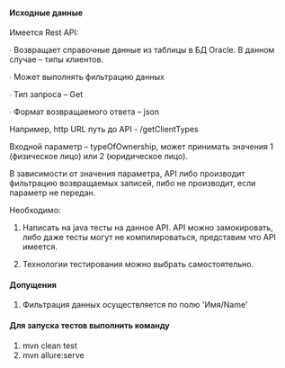 #### Исходные данные

Имеется Rest API:

∙             Возвращает справочные данные из таблицы в БД Oracle. В данном случае – типы клиентов.

∙             Может выполнять фильтрацию данных

∙             Тип запроса – Get

∙             Формат возвращаемого ответа – json

 

Например, http URL путь до API - /getClientTypes

Входной параметр – typeOfOwnership, может принимать значения 1 (физическое лицо) или 2 (юридическое лицо).

В зависимости от значения параметра, API либо производит фильтрацию возвращаемых записей, либо не производит, если параметр не передан.

 

Необходимо:

1. Написать на java тесты на данное API. API можно замокировать, либо даже тесты могут не компилироваться, представим что API имеется.

2. Технологии тестирования можно выбрать самостоятельно. 

#### Допущения
1. Фильтрация данных осуществляется по полю 'Имя/Name'


#### Для запуска тестов выполнить команду
1. mvn clean test
2. mvn allure:serve